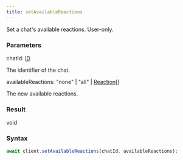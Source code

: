 ```yaml
---
title: setAvailableReactions
---
```


Set a chat's available reactions. User-only.


### Parameters 

<div class="flex flex-col gap-3"><div><div class="font-mono" id="p_chatId" data-anchor><span class="font-bold">chatId</span><span class="opacity-50">:</span> <a href="/gh/types/id"  >ID</a></div><div class="pl-3"><div class="no-margin">

The identifier of the chat.

</div></div></div><div><div class="font-mono" id="p_availableReactions" data-anchor><span class="font-bold">availableReactions</span><span class="opacity-50">:</span> <span>&quot;none&quot;</span> <span class="opacity-50">|</span> <span>&quot;all&quot;</span> <span class="opacity-50">|</span> <a href="/gh/types/reaction"  >Reaction</a><span class="opacity-50">[]</span></div><div class="pl-3"><div class="no-margin">

The new available reactions.

</div></div></div></div>

### Result 

<div class="font-mono"><span>void</span></div>

### Syntax

```ts
await client.setAvailableReactions(chatId, availableReactions);
```



